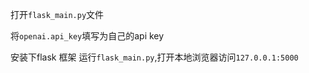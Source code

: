 
打开`flask_main.py`文件

将`openai.api_key`填写为自己的api key

安装下flask 框架 运行`flask_main.py`,打开本地浏览器访问`127.0.0.1:5000`

